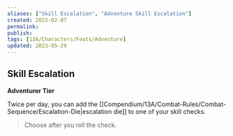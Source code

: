 ```yaml
---
aliases: ["Skill Escalation", "Adventure Skill Escalation"]
created: 2023-02-07
permalink: 
publish: 
tags: [13A/Characters/Feats/Adventure]
updated: 2023-05-29
---
```


## Skill Escalation

**Adventurer Tier**

Twice per day, you can add the [[Compendium/13A/Combat-Rules/Combat-Sequence/Escalation-Die|escalation die]] to one of your skill checks.

> Choose after you roll the check.
